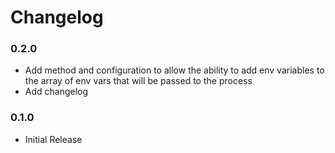 # Changelog

### 0.2.0

- Add method and configuration to allow the ability to add env variables to the array of env vars that will be passed to the process
- Add changelog

### 0.1.0 

- Initial Release